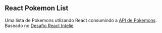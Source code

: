 ## React Pokemon List

Uma lista de Pokemons utlizando React consumindo a [API de Pokemons](http://pokeapi.co/). Baseado no [Desafio React Intelie](https://gist.github.com/jlbfalcao/75359180459fe1936dea13cea571e8d0)
